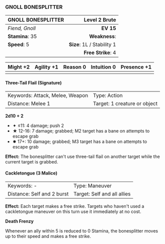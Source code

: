 ### GNOLL BONESPLITTER

| GNOLL BONESPLITTER |          **Level 2 Brute** |
| :----------------- | -------------------------: |
| *Fiend, Gnoll*     |                  **EV 15** |
| **Stamina**: 35    |              **Weakness**: |
| **Speed**: 5       | **Size**: 1L / Stability 1 |
|                    |         **Free Strike**: 4 |

| **Might** +2 | **Agility** +1 | **Reason** 0 | **Intuition** 0 | **Presence** +1 |
| ------------ | -------------- | ------------ | --------------- | --------------- |
|              |                |              |                 |                 |

#### Three-Tail Flail (Signature)

|                                 |                              |
| :------------------------------ | :--------------------------- |
| Keywords: Attack, Melee, Weapon | Type: Action                 |
| Distance: Melee 1               | Target: 1 creature or object |

**2d10 + 2**

- ✦ ≤11: 4 damage; push 2
- ★ 12-16: 7 damage; grabbed; M2 target has a bane on attempts to escape grab
- ✸ 17+: 10 damage; grabbed; M3 target has a bane on attempts to escape grab

**Effect:** The bonesplitter can't use three-tail flail on another target while the current target is grabbed.

#### Cackletongue (3 Malice)

|                            |                             |
| :------------------------- | :-------------------------- |
| Keywords: -                | Type: Maneuver              |
| Distance: Self and 2 burst | Target: Self and all allies |

**Effect:** Each target makes a free strike. Targets who haven't used a cackletongue maneuver on this turn use it immediately at no cost.

**Death Frenzy**

Whenever an ally within 5 is reduced to 0 Stamina, the bonesplitter moves up to their speed and makes a free strike.
